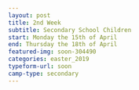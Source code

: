 ```yaml
---
layout: post
title: 2nd Week
subtitle: Secondary School Children
start: Monday the 15th of April
end: Thursday the 18th of April
featured-img: soon-304490
categories: easter_2019
typeform-url: soon
camp-type: secondary
---
```

